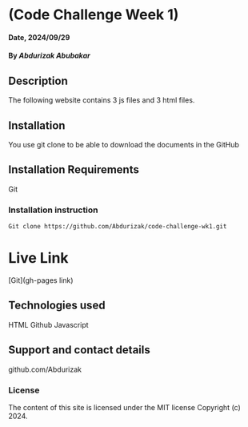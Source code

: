 # (Code Challenge Week 1)

#### Date, 2024/09/29

#### By *Abdurizak Abubakar*

## Description
The following website contains 3 js files and 3 html files.

## Installation
You use git clone to be able to download the documents in the GitHub

## Installation Requirements
Git

### Installation instruction
```
Git clone https://github.com/Abdurizak/code-challenge-wk1.git 

```

# Live Link
[Git](gh-pages link)

## Technologies used
HTML
Github
Javascript

## Support and contact details
github.com/Abdurizak

### License
The content of this site is licensed under the MIT license
Copyright (c) 2024.
